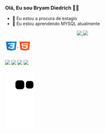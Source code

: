 ### Olá, Eu sou Bryam Diedrich 👋👋
- 🔭 Eu estou a procura de estagio 
- 🌱 Eu estou aprendendo MYSQL atualmente

<div align="center">
  <a href="https://github.com/BryamDG">
  <img height="180em" src="https://github-readme-stats.vercel.app/api?username=BryamDG&show_icons=true&theme=dark&include_all_commits=true&count_private=true"/>
  <img height="180em" src="https://github-readme-stats.vercel.app/api/top-langs/?username=BryamDG&layout=compact&langs_count=7&theme=dark"/>
</div>
  <div style="display: inline_block"><br>
  <img align="center" alt="Rafa-CSS" height="30" width="40" src="https://raw.githubusercontent.com/devicons/devicon/master/icons/css3/css3-original.svg">
  <img align="center" alt="Rafa-HTML" height="30" width="40" src="https://raw.githubusercontent.com/devicons/devicon/master/icons/html5/html5-original.svg">
<div> 
  
   ## 
  <a href="(11)95958-4697" target="_blank"><img src="https://img.shields.io/badge/WhatsApp-25D366?style=for-the-badge&logo=whatsapp&logoColor=white"></a> 
  <a href="https://www.instagram.com/bryam_diedrich" target="_blank"><img src="https://img.shields.io/badge/-Instagram-%23E4405F?style=for-the-badge&logo=instagram&logoColor=white" target="_blank"></a> 
  <a href = "mailto:bryam.die@hotmail.com"><img src="https://img.shields.io/badge/-Gmail-%23333?style=for-the-badge&logo=gmail&logoColor=white" target="_blank"></a>
  <a href="https://www.linkedin.com/in/bryam-diedrich-56707b226" target="_blank"><img src="https://img.shields.io/badge/-LinkedIn-%230077B5?style=for-the-badge&logo=linkedin&logoColor=white" target="_blank"></a> 
 
  ![Snake animation](https://github.com/rafaballerini/rafaballerini/blob/output/github-contribution-grid-snake.svg)
</div>
